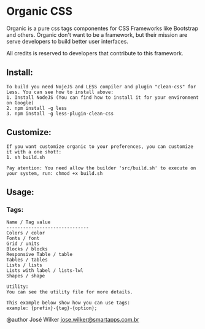 # Organic CSS

Organic is a pure css tags componentes for CSS Frameworks like Bootstrap and others. Organic don't want to be a framework,
but their mission are serve developers to build better user interfaces.

All credits is reserved to developers that contribute to this framework.

## Install:

	To build you need NojeJS and LESS compiler and plugin "clean-css" for Less. You can see how to install above:
	1. Install NodeJS (You can find how to install it for your environment on Google)
	2. npm install -g less
	3. npm install -g less-plugin-clean-css

## Customize:

	If you want customize organic to your preferences, you can customize it with a one shot!:
	1. sh build.sh

	Pay atention: You need allow the builder 'src/build.sh' to execute on your system, run: chmod +x build.sh

## Usage:

### Tags:
    Name / Tag value
    ------------------------------
    Colors / color
   	Fonts / font
   	Grid / units
	Blocks / blocks
	Responsive Table / table
	Tables / tables
	Lists / lists
	Lists with label / lists-lwl
	Shapes / shape

	Utility:
	You can see the utility file for more details.

	This example below show how you can use tags:
	example: {prefix}-{tag}-{option};

@author José Wilker <jose.wilker@smartapps.com.br>